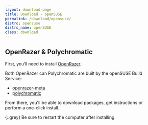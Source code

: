 ```yaml
---
layout: download-page
title: Download - openSUSE
permalink: /download/opensuse/
distro: opensuse
distro_name: openSUSE
class: download
---
```


## OpenRazer & Polychromatic

First, you'll need to install [OpenRazer](https://openrazer.github.io).

Both OpenRazer can Polychromatic are built by the openSUSE Build Service:

* [openrazer-meta](https://software.opensuse.org/download.html?project=hardware%3Arazer&package=openrazer-meta)
* [polychromatic](https://software.opensuse.org/download.html?project=hardware%3Arazer&package=polychromatic)

From there, you'll be able to download packages, get instructions or perform a one-click install.

{:.grey}
Be sure to restart the computer after installing.
